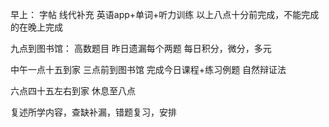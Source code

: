 早上：
字帖
线代补充
英语app+单词+听力训练
以上八点十分前完成，不能完成的在晚上完成

九点到图书馆：
高数题目
昨日遗漏每个两题
每日积分，微分，多元

中午一点十五到家
三点前到图书馆
完成今日课程+练习例题
自然辩证法

六点四十五左右到家
休息至八点

复述所学内容，查缺补漏，错题复习，安排